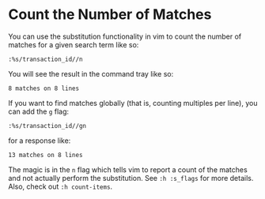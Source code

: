 # Count the Number of Matches

You can use the substitution functionality in vim to count the number
of matches for a given search term like so:

```
:%s/transaction_id//n
```

You will see the result in the command tray like so:

```
8 matches on 8 lines
```

If you want to find matches globally (that is, counting multiples per line),
you can add the `g` flag:

```
:%s/transaction_id//gn
```

for a response like:

```
13 matches on 8 lines
```

The magic is in the `n` flag which tells vim to report a count of the
matches and not actually perform the substitution. See `:h :s_flags` for
more details. Also, check out `:h count-items`.
